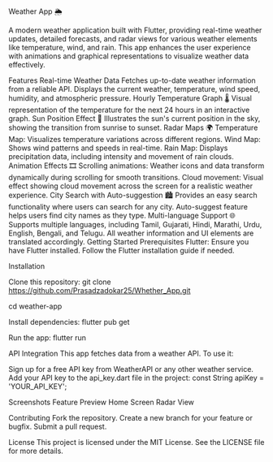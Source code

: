 Weather App 🌦️

A modern weather application built with Flutter, providing real-time weather updates, detailed forecasts, and radar views for various weather elements like temperature, wind, and rain. This app enhances the user experience with animations and graphical representations to visualize weather data effectively.

Features
Real-time Weather Data
Fetches up-to-date weather information from a reliable API.
Displays the current weather, temperature, wind speed, humidity, and atmospheric pressure.
Hourly Temperature Graph 🌡️
Visual representation of the temperature for the next 24 hours in an interactive graph.
Sun Position Effect 🌅
Illustrates the sun's current position in the sky, showing the transition from sunrise to sunset.
Radar Maps 🌍
Temperature Map: Visualizes temperature variations across different regions.
Wind Map: Shows wind patterns and speeds in real-time.
Rain Map: Displays precipitation data, including intensity and movement of rain clouds.
Animation Effects 🎞️
Scrolling animations: Weather icons and data transform dynamically during scrolling for smooth transitions.
Cloud movement: Visual effect showing cloud movement across the screen for a realistic weather experience.
City Search with Auto-suggestion 🏙️
Provides an easy search functionality where users can search for any city.
Auto-suggest feature helps users find city names as they type.
Multi-language Support 🌐
Supports multiple languages, including Tamil, Gujarati, Hindi, Marathi, Urdu, English, Bengali, and Telugu.
All weather information and UI elements are translated accordingly.
Getting Started
Prerequisites
Flutter: Ensure you have Flutter installed. Follow the Flutter installation guide if needed.

Installation

Clone this repository:
git clone https://github.com/Prasadzadokar25/Whether_App.git

cd weather-app

Install dependencies:
flutter pub get

Run the app:
flutter run

API Integration
This app fetches data from a weather API. To use it:

Sign up for a free API key from WeatherAPI or any other weather service.
Add your API key to the api_key.dart file in the project:
const String apiKey = 'YOUR_API_KEY';

Screenshots
Feature	Preview
Home Screen	
Radar View	

Contributing
Fork the repository.
Create a new branch for your feature or bugfix.
Submit a pull request.

License
This project is licensed under the MIT License. See the LICENSE file for more details.